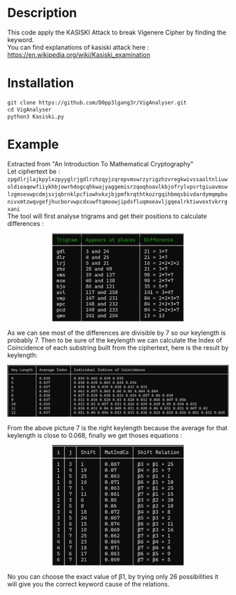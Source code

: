 # Description
This code apply the KASISKI Attack to break Vigenere Cipher by finding the keyword.<br>
You can find explanations of kasiski attack here : https://en.wikipedia.org/wiki/Kasiski_examination

# Installation
```
git clone https://github.com/D0pp3lgang3r/VigAnalyser.git
cd VigAnalyser
python3 Kasiski.py
```

# Example
Extracted from "An Introduction To Mathematical Cryptography"<br>
Let ciphertext be : <br>`zpgdlrjlajkpylxzpyyglrjgdlrzhzqyjzqrepvmswrzyrigzhzvregkwivssaoltnliuwoldieaqewfiiykhbjowrhdogcqhkwajyaggemisrzqoqhoavlkbjofrylvpsrtgiuavmswlzgmsevwpcdmjsvjqbrnklpcfiowhvkxjbjpmfkrqthtkozrgqihbmqsbivdardymqmpbunivxmtzwqvgefjhucborvwpcdxuwftqmoowjipdsfluqmoeavljgqealrktiwvextvkrrgxani`<br>
The tool will first analyse trigrams and get their positions to calculate differences :<br>
<p align="center" width=300>
  <img src="trigrams.png" width=300>
</p>
As we can see most of the differences are divisible by 7 so our keylength is probably 7. Then to be sure of the keylength we can calculate the Index of Coincidence of each substring built from the ciphertext, here is the result by keylength:
<p align="center">
  <img src="index_co.png">
</p>
From the above picture 7 is the right keylength because the average for that keylength is close to 0.068, finally we get thoses equations : 
<p align="center" width=300>
  <img src="equations.png" width=300>
</p>
No you can choose the exact value of β1, by trying only 26 possibilities it will give you the correct keyword cause of the relations. 
